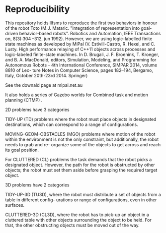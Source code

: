 # Reproducibility

This repository holds llfsms to reproduce the first two behaviors in
honour of the robot Toto (M.J. Mataric. "Integration of representation 
into goal-driven behavior-based robots". Robotics
and Automation, IEEE Transactions on, 8(3):304 –312, jun 1992).
However, we are using logic-labelled finite state machines as developed
by MiPal (V. Estivill-Castro, R. Hexel, and C. Lusty. High performance relaying of C++11 objects across processes and logic-labeled finite-state machines. In D. Brugali, J. F. Broenink, T. Kroeger, and B. A. MacDonald, editors, Simulation, Modeling, and Programming for Autonomous Robots - 4th International Conference, SIMPAR 2014, volume 8810 of Lec- ture Notes in Computer Science, pages 182–194, Bergamo, Italy, October 20th-23rd 2014. Springer)

See the downald page at mipal.net.au

It also holds a series of Gazebo worlds for Combined task and motion 
planning (CTMP) .

2D problems have 3 categories

TIDY-UP (TD) problems where the robot must place objects in designated destinations, which can correspond to a range of configurations.

MOVING-GEOM-OBSTACLES (MGO) problems where motion of the robot within the environment is not the only constraint, but additionally, the robot needs to grab and re- organize some of the objects to get across and reach its goal position. 

For CLUTTERED (CL) problems the task demands that the robot picks a designated object. However, the path for the robot is obstructed by other objects; the robot must set them aside before grasping the required target object. 

3D problems have 2 categories

 TIDY-UP-3D (TU3D), where the robot must distribute a set of objects from a table in different config- urations or range of configurations, even in other surfaces.

CLUTTERED-3D (CL3D), where the robot has to pick-up an object in a cluttered table with other objects surrounding the object to be held. For that, the other obstructing objects must be moved out of the way.
